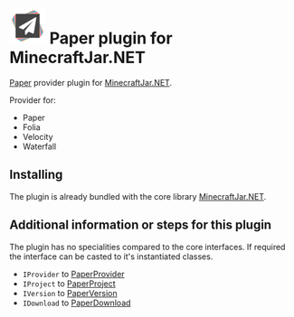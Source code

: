 ![Paper](Resources/Paper-64px.png) Paper plugin for MinecraftJar.NET
======

[Paper](https://papermc.io/) provider plugin for [MinecraftJar.NET](../../README.md).

Provider for:
- Paper
- Folia
- Velocity
- Waterfall

## Installing

The plugin is already bundled with the core library [MinecraftJar.NET](../../README.md).

## Additional information or steps for this plugin

The plugin has no specialities compared to the core interfaces.
If required the interface can be casted to it's instantiated classes.

- `IProvider` to [PaperProvider](PaperProvider.cs)
- `IProject` to [PaperProject](Model/PaperProject.cs)
- `IVersion` to [PaperVersion](Model/PaperVersion.cs)
- `IDownload` to [PaperDownload](Model/PaperDownload.cs)
